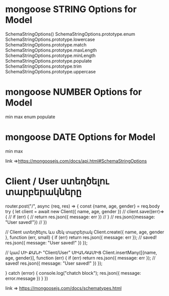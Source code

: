 # mongoose STRING Options for Model

SchemaStringOptions()
SchemaStringOptions.prototype.enum
SchemaStringOptions.prototype.lowercase
SchemaStringOptions.prototype.match
SchemaStringOptions.prototype.maxLength
SchemaStringOptions.prototype.minLength
SchemaStringOptions.prototype.populate
SchemaStringOptions.prototype.trim
SchemaStringOptions.prototype.uppercase

# mongoose NUMBER Options for Model

min
max
enum
populate

# mongoose DATE Options for Model

min
max

link =><https://mongoosejs.com/docs/api.html#SchemaStringOptions>

# Client / User ստեղծելու տարբերակները

router.post("/", async (req, res) => {
const {name, age, gender} = req.body
try {
let client = await new Client({
name,
age,
gender
})
// client.save((err)=>{
// if (err) {
// return res.json({ message: err })
// }
// res.json({message: "User saved!"})
// })

// Client ստեղծելու ևս մեկ տարբերակ
Client.create({ name, age, gender }, function (err, small) {
if (err) return res.json({ message: err });
// saved!
res.json({ message: "User saved!" })
});

// կամ ՄԻ ՔԱՆԻ "Client/User" ՄԻԱՆԳԱՄԻՑ
Client.insertMany([{name, age, gender}], function (err) {
if (err) return res.json({ message: err });
// saved!
res.json({ message: "User saved!" })
});

} catch (error) {
console.log("chatch block");
res.json({ message: error.message })
}
})

link => <https://mongoosejs.com/docs/schematypes.html>
